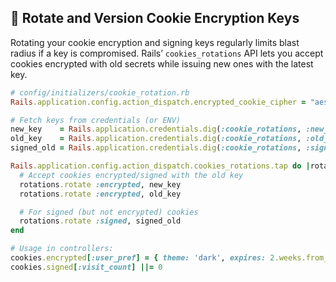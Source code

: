 ## 🔑 Rotate and Version Cookie Encryption Keys
Rotating your cookie encryption and signing keys regularly limits blast radius if a key is compromised. Rails’ `cookies_rotations` API lets you accept cookies encrypted with old secrets while issuing new ones with the latest key.

```ruby
# config/initializers/cookie_rotation.rb
Rails.application.config.action_dispatch.encrypted_cookie_cipher = "aes-256-gcm"

# Fetch keys from credentials (or ENV)
new_key    = Rails.application.credentials.dig(:cookie_rotations, :new_key)
old_key    = Rails.application.credentials.dig(:cookie_rotations, :old_key)
signed_old = Rails.application.credentials.dig(:cookie_rotations, :signed_old_key)

Rails.application.config.action_dispatch.cookies_rotations.tap do |rotations|
  # Accept cookies encrypted/signed with the old key
  rotations.rotate :encrypted, new_key
  rotations.rotate :encrypted, old_key

  # For signed (but not encrypted) cookies
  rotations.rotate :signed, signed_old
end

# Usage in controllers:
cookies.encrypted[:user_pref] = { theme: 'dark', expires: 2.weeks.from_now }
cookies.signed[:visit_count] ||= 0
```